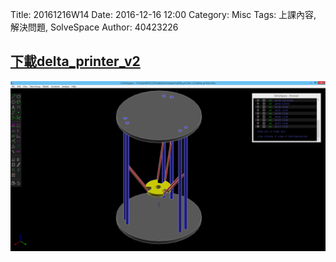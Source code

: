 Title: 20161216W14
Date: 2016-12-16 12:00
Category: Misc
Tags: 上課內容, 解決問題, SolveSpace
Author: 40423226

<h2><a href="https://github.com/40423226/2016fallcadp_hw/blob/gh-pages/data/solvespace/delta_printer_solvespace.7z">下載delta_printer_v2</a></h2>
<img src="../data/solvespace/delta_printer_v2/delta_printer.png" width="800" />